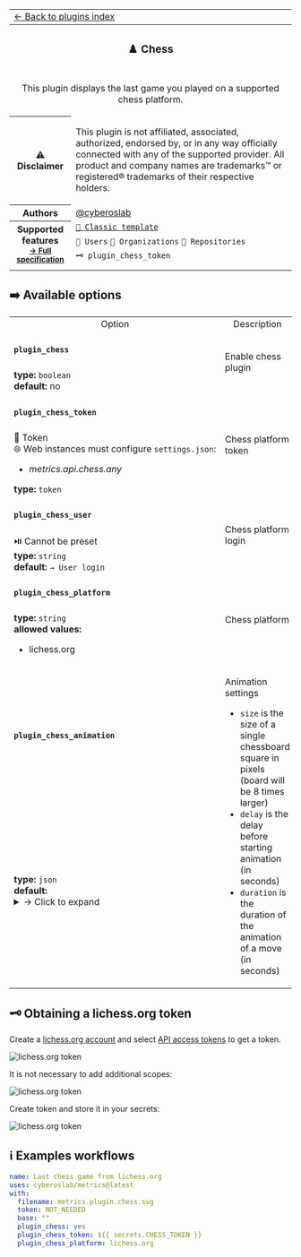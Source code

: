 <!--header-->
<table>
  <tr><td colspan="2"><a href="/README.md#-plugins">← Back to plugins index</a></td></tr>
  <tr><th colspan="2"><h3>♟️ Chess</h3></th></tr>
  <tr><td colspan="2" align="center"><p>This plugin displays the last game you played on a supported chess platform.</p>
</td></tr>
  <tr><th>⚠️ Disclaimer</th><td><p>This plugin is not affiliated, associated, authorized, endorsed by, or in any way officially connected with any of the supported provider.
All product and company names are trademarks™ or registered® trademarks of their respective holders.</p>
</td></tr>
<tr><th>Authors</th><td><a href="https://github.com/cyberoslab">@cyberoslab</a></td></tr>
  <tr>
    <th rowspan="3">Supported features<br><sub><a href="metadata.yml">→ Full specification</a></sub></th>
    <td><a href="/source/templates/classic/README.md"><code>📗 Classic template</code></a></td>
  </tr>
  <tr>
    <td><code>👤 Users</code> <code>👥 Organizations</code> <code>📓 Repositories</code></td>
  </tr>
  <tr>
    <td><code>🗝️ plugin_chess_token</code></td>
  </tr>
  <tr>
    <td colspan="2" align="center">
      <img src="https://github.com/cyberoslab/metrics/blob/examples/metrics.plugin.chess.svg" alt=""></img>
      <img width="900" height="1" alt="">
    </td>
  </tr>
</table>
<!--/header-->

## ➡️ Available options

<!--options-->
<table>
  <tr>
    <td align="center" nowrap="nowrap">Option</i></td><td align="center" nowrap="nowrap">Description</td>
  </tr>
  <tr>
    <td nowrap="nowrap"><h4><code>plugin_chess</code></h4></td>
    <td rowspan="2"><p>Enable chess plugin</p>
<img width="900" height="1" alt=""></td>
  </tr>
  <tr>
    <td nowrap="nowrap"><b>type:</b> <code>boolean</code>
<br>
<b>default:</b> no<br></td>
  </tr>
  <tr>
    <td nowrap="nowrap"><h4><code>plugin_chess_token</code></h4></td>
    <td rowspan="2"><p>Chess platform token</p>
<img width="900" height="1" alt=""></td>
  </tr>
  <tr>
    <td nowrap="nowrap">🔐 Token<br>
🌐 Web instances must configure <code>settings.json</code>:
<ul>
<li><i>metrics.api.chess.any</i></li>
</ul>
<b>type:</b> <code>token</code>
<br></td>
  </tr>
  <tr>
    <td nowrap="nowrap"><h4><code>plugin_chess_user</code></h4></td>
    <td rowspan="2"><p>Chess platform login</p>
<img width="900" height="1" alt=""></td>
  </tr>
  <tr>
    <td nowrap="nowrap">⏯️ Cannot be preset<br>
<b>type:</b> <code>string</code>
<br>
<b>default:</b> <code>→ User login</code><br></td>
  </tr>
  <tr>
    <td nowrap="nowrap"><h4><code>plugin_chess_platform</code></h4></td>
    <td rowspan="2"><p>Chess platform</p>
<img width="900" height="1" alt=""></td>
  </tr>
  <tr>
    <td nowrap="nowrap"><b>type:</b> <code>string</code>
<br>
<b>allowed values:</b><ul><li>lichess.org</li></ul></td>
  </tr>
  <tr>
    <td nowrap="nowrap"><h4><code>plugin_chess_animation</code></h4></td>
    <td rowspan="2"><p>Animation settings</p>
<ul>
<li><code>size</code> is the size of a single chessboard square in pixels (board will be 8 times larger)</li>
<li><code>delay</code> is the delay before starting animation (in seconds)</li>
<li><code>duration</code> is the duration of the animation of a move (in seconds)</li>
</ul>
<img width="900" height="1" alt=""></td>
  </tr>
  <tr>
    <td nowrap="nowrap"><b>type:</b> <code>json</code>
<br>
<b>default:</b> <details><summary>→ Click to expand</summary><pre language="json"><code>{
  "size": 40,
  "delay": 3,
  "duration": 0.6
}
</code></pre></details><br></td>
  </tr>
</table>
<!--/options-->

## 🗝️ Obtaining a lichess.org token

Create a [lichess.org account](https://lichess.org) and select [API access tokens](https://lichess.org/account/oauth/token) to get a token.

![lichess.org token](/.github/readme/imgs/plugin_chess_lichess_token_0.png)

It is not necessary to add additional scopes:

![lichess.org token](/.github/readme/imgs/plugin_chess_lichess_token_1.png)

Create token and store it in your secrets:

![lichess.org token](/.github/readme/imgs/plugin_chess_lichess_token_0.png)

## ℹ️ Examples workflows

<!--examples-->
```yaml
name: Last chess game from lichess.org
uses: cyberoslab/metrics@latest
with:
  filename: metrics.plugin.chess.svg
  token: NOT_NEEDED
  base: ""
  plugin_chess: yes
  plugin_chess_token: ${{ secrets.CHESS_TOKEN }}
  plugin_chess_platform: lichess.org

```
<!--/examples-->
